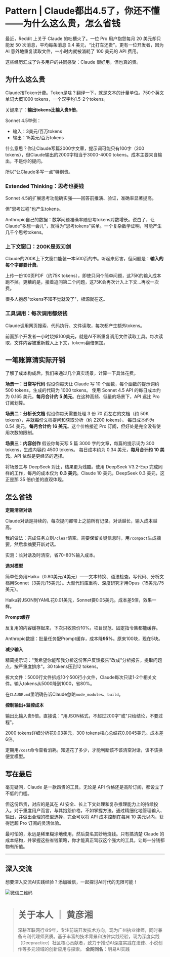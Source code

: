 # Pattern | Claude都出4.5了，你还不懂——为什么这么贵，怎么省钱

最近，Reddit 上关于 Claude 的吐槽火了。一位 Pro 用户抱怨每月 20 美元却只能发 50 次消息，平均每条消息 0.4 美元，“比打车还贵”。更有一位开发者，因为 AI 意外地重复读取文件，一小时内就被消耗了 100 美元的 API 费用。

这些经历汇成了许多用户的共同感受：Claude 很好用，但也真的贵。

## 为什么这么贵

Claude按Token计费。Token是啥？翻译一下，就是文本的计量单位。750个英文单词大概1000 tokens，一个汉字约1.5-2个tokens。

关键来了：**输出tokens比输入贵5倍**。

Sonnet 4.5举例：
- 输入：3美元/百万tokens
- 输出：15美元/百万tokens

什么意思？你让Claude写篇2000字文章，提示词可能只有100字（200 tokens），但Claude输出的2000字相当于3000-4000 tokens。成本主要来自输出，不是你的提问。

所以"让Claude多写一点"特别贵。

### Extended Thinking：思考也要钱

Sonnet 4.5的扩展思考功能确实强——回答前推演、验证，准确率显著提高。

但"思考过程"也产生tokens。

Anthropic自己的数据：数学问题准确率随思考tokens对数增长。说白了，让Claude"多想一会儿"，就得为"思考tokens"买单。一个复杂数学证明，可能产生几千个思考tokens。

### 上下文窗口：200K是双刃剑

Claude的200K上下文窗口能装一本500页的书。听起来厉害，但问题是：**输入的每个字都要计费**。

上传一份100页PDF（约75K tokens），即使只问个简单问题，这75K的输入成本跑不掉。更糟的是，接着追问第二个问题，这75K会再次计入上下文...再收一次费。

很多人抱怨"tokens不知不觉就没了"，根源就在这。

### 工具调用：每次调用都烧钱

Claude调用网页搜索、代码执行、文件读取，每次都产生额外tokens。

前面那个开发者一小时烧掉100美元，就是AI不断重复调用文件读取工具。每次读取，文件内容被重新载入上下文，tokens翻倍累加。

## 一笔账算清实际开销

了解了成本构成后，我们来通过几个真实场景，计算一下具体花费。

**场景一：日常写代码**
假设你每天让 Claude 写 10 个函数，每个函数的提示词约 500 tokens，生成的代码为 1000 tokens。
使用 Sonnet 4.5 API 的每日成本约为 0.165 美元，**每月合计约 5 美元**。在这种高频、低量的场景下，API 远比 Pro 订阅划算。

**场景二：分析长文档**
假设你每天需要处理 3 份 70 页左右的文档（约 50K tokens），并就每份文档提问和获取分析（约 2200 tokens）。
每日成本约为 0.54 美元，**每月合计约 16 美元**。这个价格接近 Pro 订阅，但好处是完全没有使用次数的限制。

**场景三：内容创作**
假设你每天写 5 篇 3000 字的文章，每篇的提示词为 300 tokens，生成内容约 4500 tokens。
每日成本约为 0.34 美元，**每月合计约 10 美元**。API 依然是更经济的选择。

将场景三与 DeepSeek 对比，结果更为残酷。使用 DeepSeek V3.2-Exp 完成同样的工作，每月的成本仅为 **0.3 美元**。Claude 10 美元，DeepSeek 0.3 美元，这正是那 35 倍价差的直观体现。

## 怎么省钱

**定期清空对话**

Claude对话是持续的，每次提问都带上之前所有记录。对话越长，输入成本越高。

我的做法：完成任务立刻`/clear`清空。需要保留关键信息时，用`/compact`生成摘要，然后拿摘要开新对话。

实测：长对话及时清空，省70-80%输入成本。

**选对模型**

简单任务用Haiku（0.80美元/4美元）——文本转换、语法检查。写代码、分析文档用Sonnet（3美元/15美元）。大型代码库重构、深度研究才用Opus（15美元/75美元）。

Haiku转JSON到YAML花0.01美元，Sonnet要0.05美元。成本差5倍，效果一样。

**Prompt缓存**

反复用的内容缓存起来，下次只收原价10%。项目规范、固定指令集都能缓存。

Anthropic数据：批量任务配Prompt缓存，成本降**95%**。原来100块，现在5块。

**减少输入**

精简提示词："我希望你能帮我分析这份客户反馈报告"改成"分析报告，提取问题点，按严重度排序"。30 tokens压到12 tokens。

拆大文件：5000行文件拆成10个500行小文件，Claude每次只读1-2个相关文件。输入tokens从5000降到1000，省80%。

在`CLAUDE.md`里明确告诉Claude忽略`node_modules`、`build`。

**控制输出+监控成本**

输出比输入贵5倍。直接说："用JSON格式，不超过200字"或"只给结论，不要过程"。

2000 tokens详细分析花0.03美元，300 tokens核心总结花0.0045美元。成本差6倍。

定期用`/cost`命令查看消耗。知道花了多少，才能判断该不该清空对话，该不该换便宜模型。

## 写在最后

毫无疑问，Claude 是一款昂贵的工具。无论是 API 价格还是高阶订阅，都设立了不低的门槛。

但这份昂贵，对应的是其在 AI 安全、长上下文处理和复杂推理能力上的持续投入。对于重度用户而言，与其抱怨价格，不如掌握方法。通过精细化地管理输入、输出，并做出合理的模型选择，完全可以将 API 成本控制在每月 10 美元以内，获得远超 Pro 订阅的灵活体验。

最可怕的，永远是稀里糊涂地使用，然后莫名其妙地烧钱。只有搞清楚 Claude 的成本结构，并掌握这些省钱策略，你才能真正驾驭这个强大的工具，让每一分钱都物有所值。

---

## 深入交流

想要深入交流AI实践经验？添加微信，一起探讨AI时代的无限可能！

![微信二维码](../assets/二维码.jpg)

> # 关于本人 ｜ 黄彦湘
> 深耕互联网行业9年，专注前端开发技术方向，现为广州执业律师，同时兼备专利代理师资质。基于丰富的技术背景和法律实践经验，现为深度实践（Deepractice）社区核心贡献者，致力于推动AI深度实践在法律、小说创作等多元领域的创新应用与探索。
> **全网同名**：明易AI实践
